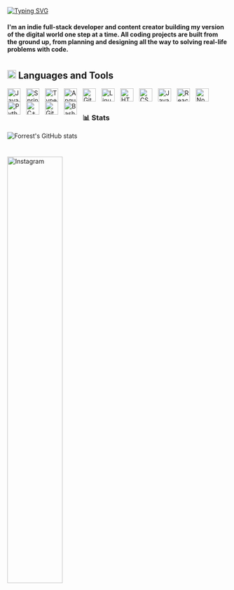 [![Typing SVG](https://readme-typing-svg.herokuapp.com?font=Fira+Code&weight=600&duration=3000&pause=500&color=BA1DF7&center=true&vCenter=true&width=435&lines=HI+%F0%9F%91%8B%2C+I'M+RITH.+;%E3%80%8EEAT%F0%9F%8D%94+-+%F0%9D%98%80+%F0%9D%97%B9+%F0%9D%97%B2+%F0%9D%97%B2+%F0%9D%97%BD+%F0%9F%8C%99+-+C%E2%88%80%E2%82%A3%C9%86+%F0%9F%AA%A3;+Build+%F0%9F%A7%9F+-+Test+%F0%9F%AB%B8%F0%9F%8F%BB+-+Deploy+%F0%9F%9A%80)](https://git.io/typing-svg)

#### I'm an indie full-stack developer and content creator building my version of the digital world one step at a time. All coding projects are built from the ground up, from planning and designing all the way to solving real-life problems with code.

#

## <img width="20" alt="Telegram" src="https://media2.giphy.com/media/v1.Y2lkPTc5MGI3NjExZGxvbjY5dTAwYjFmaWZsZHFidTd2c3dleXc5OGRubGVjaGgwZGFwOCZlcD12MV9pbnRlcm5hbF9naWZfYnlfaWQmY3Q9cw/DpH0qXpLOsb7oAgbpi/giphy.gif"/> Languages and Tools

<img align="left" alt="Java" width="30px" style="padding-right:10px;" src="https://cdn.jsdelivr.net/gh/devicons/devicon/icons/java/java-original.svg"/>
<img align="left" alt="Spring" width="30px" style="padding-right:10px;" src="https://cdn.jsdelivr.net/gh/devicons/devicon/icons/spring/spring-original.svg" />
<img align="left" alt="TypeScript" width="30px" style="padding-right:10px;" src="https://cdn.jsdelivr.net/gh/devicons/devicon/icons/typescript/typescript-plain.svg" />
<img align="left" alt="Angular" width="30px" style="padding-right:10px;" src="https://cdn.jsdelivr.net/gh/devicons/devicon/icons/angularjs/angularjs-plain.svg" />
<img align="left" alt="Git" width="30px" style="padding-right:10px;" src="https://cdn.jsdelivr.net/gh/devicons/devicon/icons/git/git-original.svg" />
<img align="left" alt="Linux" width="30px" style="padding-right:10px;" src="https://cdn.jsdelivr.net/gh/devicons/devicon/icons/linux/linux-original.svg" />
<img align="left" alt="HTML" width="30px" style="padding-right:10px;" src="https://cdn.jsdelivr.net/gh/devicons/devicon/icons/html5/html5-plain.svg" />
<img align="left" alt="CSS" width="30px" style="padding-right:10px;" src="https://cdn.jsdelivr.net/gh/devicons/devicon/icons/css3/css3-plain.svg" />
<img align="left" alt="JavaScript" width="30px" style="padding-right:10px;" src="https://cdn.jsdelivr.net/gh/devicons/devicon/icons/javascript/javascript-plain.svg" />
<img align="left" alt="React" width="30px" style="padding-right:10px;" src="https://cdn.jsdelivr.net/gh/devicons/devicon/icons/react/react-original.svg" />
<img align="left" alt="NodeJS" width="30px" style="padding-right:10px;" src="https://cdn.jsdelivr.net/gh/devicons/devicon/icons/nodejs/nodejs-original.svg" />
<img align="left" alt="Python" width="30px" style="padding-right:10px;" src="https://cdn.jsdelivr.net/gh/devicons/devicon/icons/python/python-plain.svg" />
<img align="left" alt="C++" width="30px" style="padding-right:10px;" src="https://cdn.jsdelivr.net/gh/devicons/devicon/icons/cplusplus/cplusplus-line.svg" />
<img align="left" alt="GitHub" width="30px" style="padding-right:10px;" src="https://cdn.jsdelivr.net/gh/devicons/devicon/icons/github/github-original.svg" />
<img align="left" alt="Bash" width="30px" style="padding-right:10px;" src="https://cdn.jsdelivr.net/gh/devicons/devicon/icons/bash/bash-original.svg" />

<br/>

#


### 📊 Stats

![Forrest's GitHub stats](https://github-readme-stats.vercel.app/api?username=biensothearith&show_icons=true&theme=gruvbox)

#

<img width="50%"
  alt="Instagram"
  src="https://media2.giphy.com/media/v1.Y2lkPTc5MGI3NjExZWFmMnptcmJodWczdjkxaWx0MzRnamE5Ynk1N3owdjR2N2FwOWRscCZlcD12MV9pbnRlcm5hbF9naWZfYnlfaWQmY3Q9cw/B0VKGE0kmqI975F3vI/giphy.gif"/>

